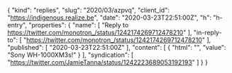 {
  "kind": "replies",
  "slug": "2020/03/azpvq",
  "client_id": "https://indigenous.realize.be",
  "date": "2020-03-23T22:51:00Z",
  "h": "h-entry",
  "properties": {
    "name": [
      "Reply to https://twitter.com/monotron_/status/1242174269712478210"
    ],
    "in-reply-to": [
      "https://twitter.com/monotron_/status/1242174269712478210"
    ],
    "published": [
      "2020-03-23T22:51:00Z"
    ],
    "content": [
      {
        "html": "",
        "value": "Sony WH-1000XM3s!"
      }
    ],
    "syndication": [
      "https://twitter.com/JamieTanna/status/1242223689053192193"
    ]
  }
}
